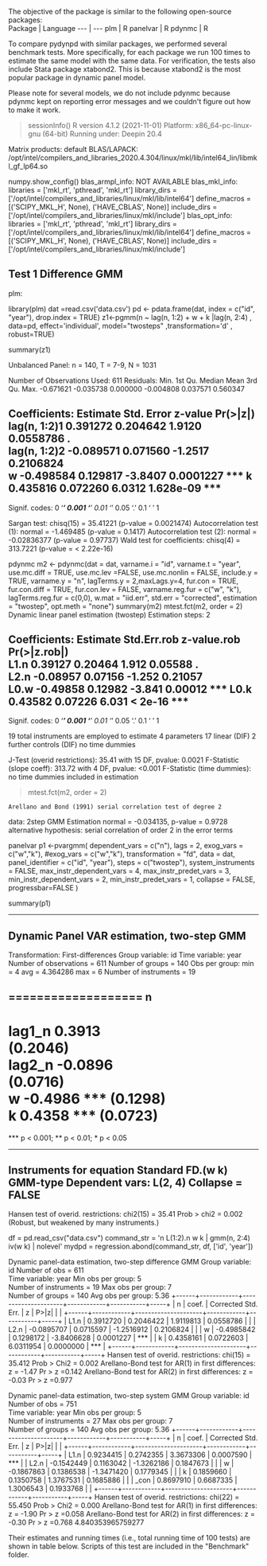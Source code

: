 
The objective of the package is similar to the following open-source packages: <br>
Package | Language
--- | --- 
plm | R
panelvar | R
pdynmc | R

To compare pydynpd with similar packages, we performed several benchmark tests. More specifically, for each package we run 100 times to estimate the same model with the same data. For verification, the tests also include Stata package xtabond2. This is because xtabond2 is the most popular package in dynamic panel model.

Please note for several models, we do not include pdynmc because pdynmc kept on reporting error messages and we couldn't figure out how to make it work.

> sessionInfo()
R version 4.1.2 (2021-11-01)
Platform: x86_64-pc-linux-gnu (64-bit)
Running under: Deepin 20.4

Matrix products: default
BLAS/LAPACK: /opt/intel/compilers_and_libraries_2020.4.304/linux/mkl/lib/intel64_lin/libmkl_gf_lp64.so


numpy.show_config()
blas_armpl_info:
  NOT AVAILABLE
blas_mkl_info:
    libraries = ['mkl_rt', 'pthread', 'mkl_rt']
    library_dirs = ['/opt/intel/compilers_and_libraries/linux/mkl/lib/intel64']
    define_macros = [('SCIPY_MKL_H', None), ('HAVE_CBLAS', None)]
    include_dirs = ['/opt/intel/compilers_and_libraries/linux/mkl/include']
blas_opt_info:
    libraries = ['mkl_rt', 'pthread', 'mkl_rt']
    library_dirs = ['/opt/intel/compilers_and_libraries/linux/mkl/lib/intel64']
    define_macros = [('SCIPY_MKL_H', None), ('HAVE_CBLAS', None)]
    include_dirs = ['/opt/intel/compilers_and_libraries/linux/mkl/include']

## Test 1 Difference GMM

plm:

library(plm)
dat =read.csv('data.csv')
pd <- pdata.frame(dat, index = c("id", "year"), drop.index = TRUE)
z1<-pgmm(n ~ lag(n, 1:2) + w + k |lag(n, 2:4) , data=pd, effect='individual',
model="twosteps" ,transformation='d' , robust=TRUE)
           
summary(z1)

Unbalanced Panel: n = 140, T = 7-9, N = 1031

Number of Observations Used: 611
Residuals:
     Min.   1st Qu.    Median      Mean   3rd Qu.      Max. 
-0.671621 -0.035738  0.000000 -0.004808  0.037571  0.560347 

Coefficients:
              Estimate Std. Error z-value  Pr(>|z|)    
lag(n, 1:2)1  0.391272   0.204642  1.9120 0.0558786 .  
lag(n, 1:2)2 -0.089571   0.071560 -1.2517 0.2106824    
w            -0.498584   0.129817 -3.8407 0.0001227 ***
k             0.435816   0.072260  6.0312 1.628e-09 ***
---
Signif. codes:  0 ‘***’ 0.001 ‘**’ 0.01 ‘*’ 0.05 ‘.’ 0.1 ‘ ’ 1

Sargan test: chisq(15) = 35.41221 (p-value = 0.0021474)
Autocorrelation test (1): normal = -1.469485 (p-value = 0.1417)
Autocorrelation test (2): normal = -0.02836377 (p-value = 0.97737)
Wald test for coefficients: chisq(4) = 313.7221 (p-value = < 2.22e-16)

pdynmc
m2 <- pdynmc(dat = dat, varname.i = "id", varname.t = "year",
             use.mc.diff = TRUE, use.mc.lev =FALSE, use.mc.nonlin = FALSE,
             include.y = TRUE, varname.y = "n", lagTerms.y = 2,maxLags.y=4,
             fur.con = TRUE, fur.con.diff = TRUE, fur.con.lev = FALSE,
             varname.reg.fur = c("w", "k"), lagTerms.reg.fur = c(0,0),
             w.mat = "iid.err", std.err = "corrected", estimation = "twostep",
             opt.meth = "none")
summary(m2)
mtest.fct(m2, order = 2)
Dynamic linear panel estimation (twostep)
Estimation steps: 2

Coefficients:
     Estimate Std.Err.rob z-value.rob Pr(>|z.rob|)    
L1.n  0.39127     0.20464       1.912      0.05588 .  
L2.n -0.08957     0.07156      -1.252      0.21057    
L0.w -0.49858     0.12982      -3.841      0.00012 ***
L0.k  0.43582     0.07226       6.031      < 2e-16 ***
---
Signif. codes:  0 ‘***’ 0.001 ‘**’ 0.01 ‘*’ 0.05 ‘.’ 0.1 ‘ ’ 1

 19 total instruments are employed to estimate 4 parameters
 17 linear (DIF) 
 2 further controls (DIF) 
 no time dummies 
 
J-Test (overid restrictions):  35.41 with 15 DF, pvalue: 0.0021
F-Statistic (slope coeff):  313.72 with 4 DF, pvalue: <0.001
F-Statistic (time dummies):  no time dummies included in estimation
> mtest.fct(m2, order = 2)

	Arellano and Bond (1991) serial correlation test of degree 2

data:  2step GMM Estimation
normal = -0.034135, p-value = 0.9728
alternative hypothesis: serial correlation of order 2 in the error terms

panelvar
p1 <-pvargmm(
  dependent_vars = c("n"),
  lags = 2,
  exog_vars = c("w","k"),
  #exog_vars = c("w","k"),
  transformation = "fd",
  data = dat,
  panel_identifier = c("id", "year"),
  steps = c("twostep"),
  system_instruments = FALSE,
  max_instr_dependent_vars = 4,
  max_instr_predet_vars = 3,
  min_instr_dependent_vars = 2,
  min_instr_predet_vars = 1,
  collapse = FALSE,
  progressbar=FALSE
)

summary(p1)

---------------------------------------------------
Dynamic Panel VAR estimation, two-step GMM 
---------------------------------------------------
Transformation: First-differences 
Group variable: id 
Time variable: year 
Number of observations = 611 
Number of groups = 140 
Obs per group: min = 4 
               avg = 4.364286 
               max = 6 
Number of instruments = 19 

===================
        n          
-------------------
lag1_n   0.3913    
        (0.2046)   
lag2_n  -0.0896    
        (0.0716)   
w       -0.4986 ***
        (0.1298)   
k        0.4358 ***
        (0.0723)   
===================
*** p < 0.001; ** p < 0.01; * p < 0.05

---------------------------------------------------
Instruments for  equation
 Standard
  FD.(w k)
 GMM-type
  Dependent vars: L(2, 4)
  Collapse =  FALSE 
---------------------------------------------------

Hansen test of overid. restrictions: chi2(15) = 35.41 Prob > chi2 = 0.002
(Robust, but weakened by many instruments.)

df = pd.read_csv("data.csv")
command_str = 'n L(1:2).n w k  | gmm(n, 2:4)  iv(w k) | nolevel'
mydpd = regression.abond(command_str, df, ['id', 'year'])
    
Dynamic panel-data estimation, two-step difference GMM
 Group variable: id             Number of obs = 611     
 Time variable: year            Min obs per group: 5    
 Number of instruments = 19     Max obs per group: 7    
 Number of groups = 140         Avg obs per group: 5.36 
+------+------------+---------------------+------------+-----------+-----+
|  n   |   coef.    | Corrected Std. Err. |     z      |   P>|z|   |     |
+------+------------+---------------------+------------+-----------+-----+
| L1.n | 0.3912720  |      0.2046422      | 1.9119813  | 0.0558786 |     |
| L2.n | -0.0895707 |      0.0715597      | -1.2516912 | 0.2106824 |     |
|  w   | -0.4985842 |      0.1298172      | -3.8406628 | 0.0001227 | *** |
|  k   | 0.4358161  |      0.0722603      | 6.0311954  | 0.0000000 | *** |
+------+------------+---------------------+------------+-----------+-----+
Hansen test of overid. restrictions: chi(15) = 35.412 Prob > Chi2 = 0.002
Arellano-Bond test for AR(1) in first differences: z = -1.47 Pr > z =0.142
Arellano-Bond test for AR(2) in first differences: z = -0.03 Pr > z =0.977

Dynamic panel-data estimation, two-step system GMM
 Group variable: id             Number of obs = 751     
 Time variable: year            Min obs per group: 5    
 Number of instruments = 27     Max obs per group: 7    
 Number of groups = 140         Avg obs per group: 5.36 
+------+------------+---------------------+------------+-----------+-----+
|  n   |   coef.    | Corrected Std. Err. |     z      |   P>|z|   |     |
+------+------------+---------------------+------------+-----------+-----+
| L1.n | 0.9234415  |      0.2742355      | 3.3673306  | 0.0007590 | *** |
| L2.n | -0.1542449 |      0.1163042      | -1.3262186 | 0.1847673 |     |
|  w   | -0.1867863 |      0.1386538      | -1.3471420 | 0.1779345 |     |
|  k   | 0.1859660  |      0.1350758      | 1.3767531  | 0.1685886 |     |
| _con | 0.8697910  |      0.6687335      | 1.3006543  | 0.1933768 |     |
+------+------------+---------------------+------------+-----------+-----+
Hansen test of overid. restrictions: chi(22) = 55.450 Prob > Chi2 = 0.000
Arellano-Bond test for AR(1) in first differences: z = -1.90 Pr > z =0.058
Arellano-Bond test for AR(2) in first differences: z = -0.30 Pr > z =0.768
4.840353965759277

Their estimates and running times (i.e., total running time of 100 tests) are shown in table below. Scripts of this test are included in the "Benchmark" folder. 


